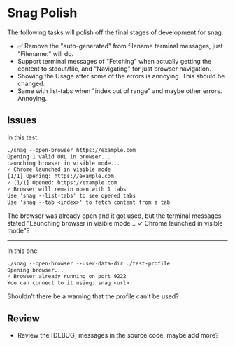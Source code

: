 # Snag Polish

The following tasks will polish off the final stages of development for snag:

- ✅ Remove the "auto-generated" from filename terminal messages, just "Filename:" will do.
- Support terminal messages of "Fetching" when actually getting the content to stdout/file, and "Navigating" for just browser navigation.
- Showing the Usage after some of the errors is annoying. This should be changed.
- Same with list-tabs when "index out of range" and maybe other errors. Annoying.

## Issues

In this test:

```txt
./snag --open-browser https://example.com
Opening 1 valid URL in browser...
Launching browser in visible mode...
✓ Chrome launched in visible mode
[1/1] Opening: https://example.com
✓ [1/1] Opened: https://example.com
✓ Browser will remain open with 1 tabs
Use 'snag --list-tabs' to see opened tabs
Use 'snag --tab <index>' to fetch content from a tab
```

The browser was already open and it got used, but the terminal messages stated "Launching browser in visible mode... ✓ Chrome launched in visible mode"?

---

In this one:

```txt
./snag --open-browser --user-data-dir ./test-profile
Opening browser...
✓ Browser already running on port 9222
You can connect to it using: snag <url>
```

Shouldn't there be a warning that the profile can't be used?

## Review

- Review the [DEBUG] messages in the source code, maybe add more?
